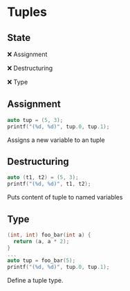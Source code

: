 # Tuples

## State
:x: Assignment

:x: Destructuring

:x: Type

## Assignment
```cpp
auto tup = (5, 3);
printf("(%d, %d)", tup.0, tup.1);
```
Assigns a new variable to an tuple

## Destructuring
```cpp
auto (t1, t2) = (5, 3);
printf("(%d, %d)", t1, t2);
```
Puts content of tuple to named variables

## Type
```cpp
(int, int) foo_bar(int a) {
  return (a, a * 2);
}
...
auto tup = foo_bar(5);
printf("(%d, %d)", tup.0, tup.1);
```
Define a tuple type.
